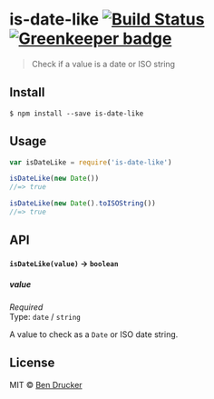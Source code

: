 # is-date-like [![Build Status](https://travis-ci.org/bendrucker/is-date-like.svg?branch=master)](https://travis-ci.org/bendrucker/is-date-like) [![Greenkeeper badge](https://badges.greenkeeper.io/bendrucker/is-date-like.svg)](https://greenkeeper.io/)

> Check if a value is a date or ISO string


## Install

```
$ npm install --save is-date-like
```


## Usage

```js
var isDateLike = require('is-date-like')

isDateLike(new Date())
//=> true

isDateLike(new Date().toISOString())
//=> true
```

## API

#### `isDateLike(value)` -> `boolean`

##### value

*Required*  
Type: `date` / `string`

A value to check as a `Date` or ISO date string.


## License

MIT © [Ben Drucker](http://bendrucker.me)
